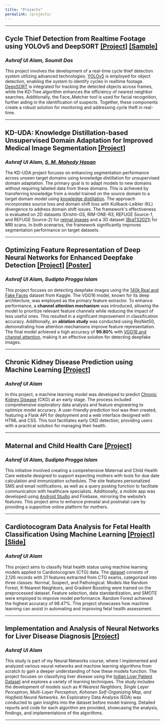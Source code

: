 ```yaml
---
title: "Projects"
permalink: /projects/
---
```


---
<!--
<table style="border-collapse: collapse; border: none;">
  <tr style="border: none;">
    <td style="border: none; vertical-align: top; padding-right: 20px;">
      <h2>Cycle Thief Detection from Realtime Footage using YOLOv5 and DeepSORT <a href="https://github.com/ashraf-ul-alam-amit/cycle_theif">[Project]</a> <a href="https://drive.google.com/file/d/1hRaNBUr8qKRgM-IGYBAFS8Z2d4haFuB7/view">[Sample]</a></h2>
      <p><i><strong>Ashraf Ul Alam, Soumit Das</strong></i></p>
      <p>
      This project involves the development of a real-time cycle thief detection system utilizing advanced technologies. 
      <a href="https://github.com/ultralytics/yolov5">YOLOv5</a> is employed for object detection, enabling the system to identify cycles in realtime footage. 
      <a href="https://github.com/nwojke/deep_sort">DeepSORT</a> is integrated for tracking the detected objects across frames, while the KD-Tree algorithm enhances the efficiency of nearest neighbor searches. 
      Additionally, the Face_Matcher tool is used for facial recognition, further aiding in the identification of suspects. 
      Together, these components create a robust solution for monitoring and addressing cycle theft in real-time.
      </p>
    </td>
    <td style="border: none;">
      <img src="https://github.com/ashraf-ul-alam-amit/cycle_theif/blob/master/FlowCharts/cycle_thief_flowchart_modules.png" width="1500" />
    </td>
  </tr>
</table>
-->
## **Cycle Thief Detection from Realtime Footage using YOLOv5 and DeepSORT [[Project]](https://github.com/ashraf-ul-alam-amit/cycle_theif) [[Sample]](https://drive.google.com/file/d/1hRaNBUr8qKRgM-IGYBAFS8Z2d4haFuB7/view)**  
### *Ashraf Ul Alam, Soumit Das*

This project involves the development of a real-time cycle thief detection system utilizing advanced technologies. [YOLOv5](https://github.com/ultralytics/yolov5) is employed for object detection, enabling the system to identify cycles in realtime footage. [DeepSORT](https://github.com/nwojke/deep_sort) is integrated for tracking the detected objects across frames, while the KD-Tree algorithm enhances the efficiency of nearest neighbor searches. Additionally, the Face_Matcher tool is used for facial recognition, further aiding in the identification of suspects. Together, these components create a robust solution for monitoring and addressing cycle theft in real-time.

---

## **KD-UDA: Knowledge Distillation-based Unsupervised Domain Adaptation for Improved Medical Image Segmentation [[Project]](https://github.com/ashraf-ul-alam-amit/KD-UDA)**  
### *Ashraf Ul Alam, [S. M. Mahedy Hasan](https://www.ruet.ac.bd/mahedycseruet)*

The KD-UDA project focuses on enhancing segmentation performance across unseen target domains using knowledge distillation for unsupervised domain adaptation. The primary goal is to adapt models to new domains without requiring labeled data from these domains. This is achieved by transferring knowledge from a model trained on the source domain to a target domain model using [knowledge distillation](https://keras.io/examples/vision/knowledge_distillation/). The approach incorporates source loss and domain shift loss with Kullback-Leibler (KL) divergence to address domain shift issues. The framework's effectiveness is evaluated on 2D datasets (Drishti-GS, RIM-ONE-R3, REFUGE Source-1, and REFUGE Source-2) for [retinal images](https://doi.org/10.1109/TMI.2020.3015224) and a 3D dataset [(BraTS2021)](https://www.kaggle.com/datasets/dschettler8845/brats-2021-task1) for MRI scans. In both scenarios, the framework significantly improves segmentation performance on target datasets.

---

## **Optimizing Feature Representation of Deep Neural Networks for Enhanced Deepfake Detection [[Project]](https://github.com/ashraf-ul-alam-amit/Deepfake-Image-Detection) [[Poster]](https://github.com/ashraf-ul-alam-amit/Deepfake-Image-Detection/blob/master/poster.pdf)**  
### *Ashraf Ul Alam, Sudipta Progga Islam*

This project focuses on detecting deepfake images using the [140k Real and Fake Faces](https://www.kaggle.com/datasets/xhlulu/140k-real-and-fake-faces/data) dataset from Kaggle. The VGG16 model, known for its deep architecture, was employed as the primary feature extractor. To enhance performance, a **channel attention mechanism** was introduced, allowing the model to prioritize relevant feature channels while reducing the impact of less useful ones. This resulted in a significant improvement in classification accuracy. Additionally, an **ablation study** was conducted using ResNet50, demonstrating how attention mechanisms improve feature representation. The final model achieved a high accuracy of **99.80%** with [VGG16 and channel attention](https://github.com/ashraf-ul-alam-amit/Deepfake-Image-Detection/blob/master/vgg_channel-attention.ipynb), making it an effective solution for detecting deepfake images.

---
## **Chronic Kidney Disease Prediction using Machine Learning [[Project]](https://github.com/ashraf-ul-alam-amit/CKD)**  
### *Ashraf Ul Alam*

In this project, a machine learning model was developed to predict [Chronic Kidney Disease](https://www.kaggle.com/datasets/mansoordaku/ckdisease) (CKD) at an early stage. The process included comprehensive exploratory data analysis and feature engineering to optimize model accuracy. A user-friendly prediction tool was then created, featuring a Flask API for deployment and a web interface designed with HTML and CSS. This tool facilitates early CKD detection, providing users with a practical solution for managing their health.

---

## **Maternal and Child Health Care [[Project]](https://github.com/ashraf-ul-alam-amit/Maternal_Care)**  
### *Ashraf Ul Alam, Sudipta Progga Islam*

This initiative involved creating a comprehensive Maternal and Child Health Care website designed to support expecting mothers with tools for due date calculation and immunization schedules. The site features personalized SMS and email notifications, as well as a query posting function to facilitate communication with healthcare specialists. Additionally, a mobile app was developed using [Android Studio](https://github.com/ashraf-ul-alam-amit/Maternal-Care-Admin) and Firebase, mirroring the website’s features. This project aims to enhance prenatal and postnatal care by providing a supportive online platform for mothers.

---

## **Cardiotocogram Data Analysis for Fetal Health Classification Using Machine Learning [[Project]](https://github.com/ashraf-ul-alam-amit/fetal_health) [[Slide]](https://github.com/ashraf-ul-alam-amit/fetal_health/blob/master/fetal_health.pdf)**  
### *Ashraf Ul Alam*

This project aims to classify fetal health status using machine learning models applied to Cardiotocogram (CTG) data. The [dataset](https://www.kaggle.com/datasets/andrewmvd/fetal-health-classification) consists of 2,126 records with 21 features extracted from CTG exams, categorized into three classes: Normal, Suspect, and Pathological. Models like Random Forest, K-Nearest Neighbors, and Gradient Boosting were trained on the preprocessed dataset. Feature selection, data standardization, and SMOTE were employed to improve model performance. Random Forest achieved the highest accuracy of 98.47%. This project showcases how machine learning can assist in automating and improving fetal health assessment.

---

## **Implementation and Analysis of Neural Networks for Liver Disease Diagnosis [[Project]](https://github.com/ashraf-ul-alam-amit/Study-on-Neural-Networks-for-Liver-Disease-Diagnosis)**  
### *Ashraf Ul Alam*

This study is part of my Neural Networks course, where I implemented and analyzed various neural networks and machine learning algorithms from scratch to gain a deeper understanding of how these models function. The project focuses on classifying liver disease using the [Indian Liver Patient Dataset](https://www.kaggle.com/datasets/uciml/indian-liver-patient-records) and explores a variety of learning techniques. The study includes the development of models such as *K-Nearest Neighbors, Single Layer Perceptron, Multi-Layer Perceptron, Kohonen Self-Organizing Map, and Hopfield Neural Networks*. An Exploratory Data Analysis (EDA) was conducted to gain insights into the dataset before model training. Detailed reports and code for each algorithm are provided, showcasing the analysis, findings, and implementations of the algorithms.

---




